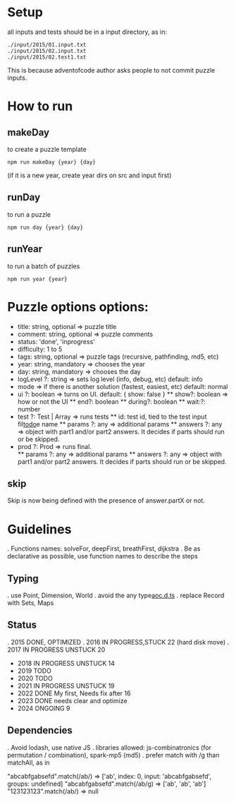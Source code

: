 # Setup

all inputs and tests should be in a input directory, as in:

    ./input/2015/01.input.txt
    ./input/2015/02.input.txt
    ./input/2015/02.test1.txt

This is because adventofcode author asks people to not commit puzzle inputs. 

# How to run

## makeDay

to create a puzzle template 

    npm run makeDay {year} {day}

(if it is a new year, create year dirs on src and input first)

## runDay

to run a puzzle

    npm run day {year} {day}

## runYear

to run a batch of puzzles

    npm run year {year}

# Puzzle options options: 
* title: string, optional => puzzle title
* comment: string, optional => puzzle comments
* status: 'done', 'inprogress'
* difficulty: 1 to 5
* tags: string, optional => puzzle tags (recursive, pathfinding, md5, etc)
* year: string, mandatory => chooses the year 
* day: string, mandatory => chooses the day
* logLevel ?: string => sets log level (info, debug, etc) default: info
* mode => if there is another solution (fastest, easiest, etc) default: normal 
* ui ?: boolean => turns on UI. default: { show: false }
** show?: boolean => how or not the UI
** end?: boolean
** during?: boolean
** wait:?: number
* test ?: Test | Array<Test> => runs tests
** id: test id, tied to the test input fil[todo](todo)e name
** params ?: any => additional params
** answers ?: any => object with part1 and/or part2 answers. It decides if parts should run or be skipped.
* prod ?: Prod => runs final.  
** params ?: any => additional params
** answers ?: any => object with part1 and/or part2 answers. It decides if parts should run or be skipped.

## skip

Skip is now being defined with the presence of answer.partX or not.

# Guidelines

. Functions names: solveFor, deepFirst, breathFirst, dijkstra
. Be as declarative as possible, use function names to describe the steps

## Typing
. use Point, Dimension, World 
. avoid the any type[aoc.d.ts](src%2Faoc.d.ts)
. replace Record with Sets, Maps

## Status

. 2015 DONE, OPTIMIZED
. 2016 IN PROGRESS,STUCK   22 (hard disk move)
. 2017 IN PROGRESS UNSTUCK 20
- 2018 IN PROGRESS UNSTUCK 14
- 2019 TODO
- 2020 TODO
- 2021 IN PROGRESS UNSTUCK 19
- 2022 DONE My first, Needs fix after 16
- 2023 DONE needs clear and optimize
- 2024 ONGOING 9

## Dependencies

. Avoid lodash, use native JS 
. libraries allowed: js-combinatronics (for permutation / combination), spark-mp5 (md5)
. prefer match with /g than matchAll, as in

"abcabfgabsefd".match(/ab/) => ['ab', index: 0, input: 'abcabfgabsefd', groups: undefined]
"abcabfgabsefd".match(/ab/g) => ['ab', 'ab', 'ab']
"123123123".match(/ab/) => null
